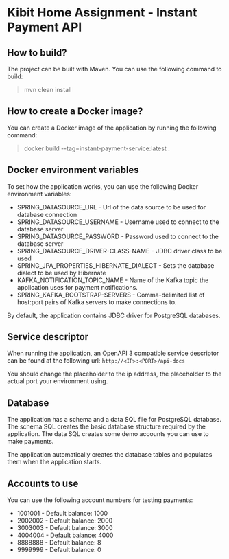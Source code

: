 # Kibit Home Assignment - Instant Payment API

## How to build?
The project can be built with Maven. You can use the following command to build:
>mvn clean install

## How to create a Docker image?
You can create a Docker image of the application by running the following command:
>docker build --tag=instant-payment-service:latest .

## Docker environment variables
To set how the application works, you can use the following Docker environment variables:
- SPRING_DATASOURCE_URL - Url of the data source to be used for database connection
- SPRING_DATASOURCE_USERNAME - Username used to connect to the database server
- SPRING_DATASOURCE_PASSWORD - Password used to connect to the database server
- SPRING_DATASOURCE_DRIVER-CLASS-NAME - JDBC driver class to be used
- SPRING_JPA_PROPERTIES_HIBERNATE_DIALECT - Sets the database dialect to be used by Hibernate
- KAFKA_NOTIFICATION_TOPIC_NAME - Name of the Kafka topic the application uses for payment notifications.
- SPRING_KAFKA_BOOTSTRAP-SERVERS - Comma-delimited list of host:port pairs of Kafka servers to make connections to.

By default, the application contains JDBC driver for PostgreSQL databases.

## Service descriptor
When running the application, an OpenAPI 3 compatible service descriptor can be found at the following url:
`http://<IP>:<PORT>/api-docs`

You should change the <IP> placeholder to the ip address, the <PORT> placeholder to the actual port your environment using.

## Database
The application has a schema and a data SQL file for PostgreSQL database. The schema SQL creates the basic database structure
required by the application. The data SQL creates some demo accounts you can use to make payments.

The application automatically creates the database tables and populates them when the application starts.

## Accounts to use
You can use the following account numbers for testing payments:
- 1001001 - Default balance: 1000
- 2002002 - Default balance: 2000
- 3003003 - Default balance: 3000
- 4004004 - Default balance: 4000
- 8888888 - Default balance: 8
- 9999999 - Default balance: 0